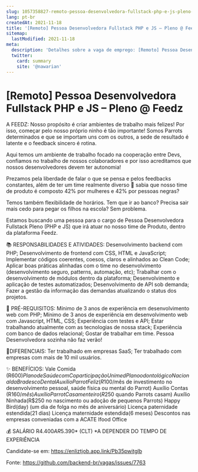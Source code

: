 ```yaml
---
slug: 1057358827-remoto-pessoa-desenvolvedora-fullstack-php-e-js-pleno-at-feedz
lang: pt-br
createdAt: 2021-11-18
title: '[Remoto] Pessoa Desenvolvedora Fullstack PHP e JS – Pleno @ Feedz - Vaga de Emprego'
sitemap:
  lastModified: 2021-11-18
meta:
  description: 'Detalhes sobre a vaga de emprego: [Remoto] Pessoa Desenvolvedora Fullstack PHP e JS – Pleno @ Feedz'
  twitter:
    card: summary
    site: '@nawarian'
---
```


# [Remoto] Pessoa Desenvolvedora Fullstack PHP e JS – Pleno @ Feedz

A FEEDZ:
Nosso propósito é criar ambientes de trabalho mais felizes! Por isso, começar pelo nosso próprio ninho é tão importante! Somos Parrots determinados e que se importam uns com os outros, a sede de resultado é latente e o feedback sincero é rotina.

Aqui temos um ambiente de trabalho focado na cooperação entre Devs, confiamos no trabalho de nossos colaboradores e por isso acreditamos que nossos desenvolvedores devem ter autonomia!

Prezamos pela liberdade de falar o que se pensa e pelos feedbacks constantes, além de ter um time realmente diverso 💙 sabia que nosso time de produto é composto 42% por mulheres e 42% por pessoas negras?

Temos também flexibilidade de horários. Tem que ir ao banco? Precisa sair mais cedo para pegar os filhos na escola? Sem problema.

Estamos buscando uma pessoa para o cargo de Pessoa Desenvolvedora Fullstack Pleno (PHP e JS) que irá atuar no nosso time de Produto, dentro da plataforma Feedz.

📚 RESPONSABILIDADES E ATIVIDADES:
Desenvolvimento backend com PHP;
Desenvolvimento de frontend com CSS, HTML e JavaScript;
Implementar códigos coerentes, coesos, claros e alinhados ao Clean Code;
Aplicar boas práticas alinhadas com o time no desenvolvimento (desenvolvimento seguro, patterns, automação, etc);
Trabalhar com o desenvolvimento de módulos dentro da plataforma;
Desenvolvimento e aplicação de testes automatizados;
Desenvolvimento de API sob demanda;
Fazer a gestão da informação das demandas atualizando o status dos projetos.

🥇 PRÉ-REQUISITOS:
Mínimo de 3 anos de experiência em desenvolvimento web com PHP;
Mínimo de 3 anos de experiência em desenvolvimento web com Javascript, HTML, CSS;
Experiência com testes e API;
Estar trabalhando atualmente com as tecnologias de nossa stack;
Experiência com banco de dados relacional;
Gostar de trabalhar em time. Pessoa Desenvolvedora sozinha não faz verão!

🎯DIFERENCIAIS:
Ter trabalhado em empresas SaaS;
Ter trabalhado com empresas com mais de 10 mil usuários.

✨ BENEFÍCIOS:
Vale Comida (R$600)
Plano de Saúde com Coparticipação Unimed
Plano odontológico Nacional da Bradesco Dental
Auxílio Parrot Feliz (R$100/mês de investimento no desenvolvimento pessoal, saúde física ou mental do Parrot)
Auxílio Contas (R$160/mês)
Auxílio Parrot Casamenteiro(R$250 quando Parrots casam)
Auxílio Ninhada(R$250 no nascimento ou adoção de pequenos Parrots)
Happy Bird(day) (um dia de folga no mês de aniversário)
Licença paternidade estendida(21 dias)
Licença maternidade estendida(6 meses)
Descontos nas empresas conveniadas com a ACATE
Ifood Office

💰 SALÁRIO R$4.400 A R$5.390* (CLT)
*A DEPENDER DO TEMPO DE EXPERIÊNCIA

Candidate-se em: https://enliztjob.app.link/Pb35pwitglb

Fonte: https://github.com/backend-br/vagas/issues/7763